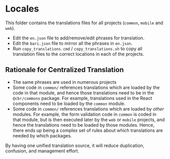 # Locales

This folder contains the translations files for all projects (`common`, `mobile` and `web`).

* Edit the `en.json` file to add/remove/edit phrases for translation.
* Edit the `bari.json` file to mirror all the phrases in `en.json`.
* Run `copy_translations.cmd` / `copy_translations.sh` to copy all translation files to the correct locations in each of the projects.

## Rationale for Centralized Translation

* The same phrases are used in numerous projects
* Some code in `common/` references translations which are loaded by the code in that module, and hence those translations need to be in the `@cbr/commons` package. For example, translations used in the React components need to be loaded by the `common` module.
* Some code in `common/` references translations which are loaded by *other* modules. For example, the form validation code in `common` is coded in that module, but is then executed later by the `web` or `mobile` projects, and hence the translations need to be loaded by those modules. Hence, there ends up being a complex set of rules about which translations are needed by which packages.

By having one unified translation source, it will reduce duplication, confusion, and management effort.